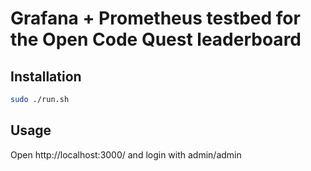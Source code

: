 # Grafana + Prometheus testbed for the Open Code Quest leaderboard

## Installation

```sh
sudo ./run.sh
```

## Usage

Open http://localhost:3000/ and login with admin/admin
